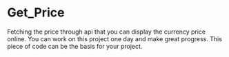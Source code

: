 # Get_Price
 Fetching the price through api that you can display the currency price online. You can work on this project one day and make great progress. This piece of code can be the basis for your project.

